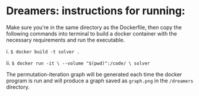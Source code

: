 # Dreamers: instructions for running:

Make sure you're in the same directory as the Dockerfile, then copy the following commands into terminal to build a docker container with the necessary requirements and run the executable.

i.     `$ docker build -t solver .`

ii.    `$ docker run -it \
            --volume "$(pwd)":/code/ \
            solver`
            
The permutation-iteration graph will be generated each time the docker program is run and will produce a graph saved as `graph.png` in the `/dreamers` directory.
